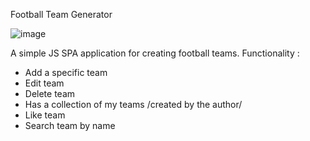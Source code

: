 Football Team Generator



![image](https://user-images.githubusercontent.com/86414839/163988839-e60bfaa4-18ad-472f-a01c-5771f205405f.png)



A simple JS SPA application for creating football teams. 
Functionality :
- Add a specific team
- Edit team 
- Delete team
- Has a collection of my teams /created by the author/
- Like team
- Search team by name
